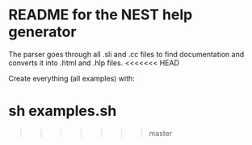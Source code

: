 # README for the NEST help generator

The parser goes through all .sli and .cc files to find documentation
and converts it into .html and .hlp files.
<<<<<<< HEAD

Create everything (all examples) with:

sh examples.sh 
=======
>>>>>>> master
